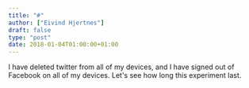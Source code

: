 ```yaml
---
title: "#"
author: ["Eivind Hjertnes"]
draft: false
type: "post"
date: 2018-01-04T01:00:00+01:00
---
```


I have deleted twitter from all of my devices, and I have signed out of
Facebook on all of my devices. Let's see how long this experiment last.
